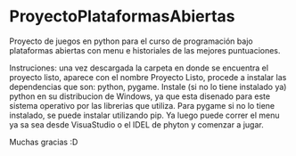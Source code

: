 # ProyectoPlataformasAbiertas
Proyecto de juegos en python para el curso de programación bajo plataformas abiertas con menu e historiales de las mejores puntuaciones. 

Instruciones: una vez descargada la carpeta en donde se encuentra el proyecto listo, aparece con el nombre Proyecto Listo, procede a instalar las dependencias que son: python, pygame. Instale (si no lo tiene instalado ya) python en su distribucion de Windows, ya que esta disenado para este sistema operativo por las librerias que utiliza. Para pygame si no lo tiene instalado, se puede instalar utilizando pip. Ya luego puede correr el menu ya sa sea desde VisuaStudio o el IDEL de phyton y comenzar a jugar.

Muchas gracias :D
